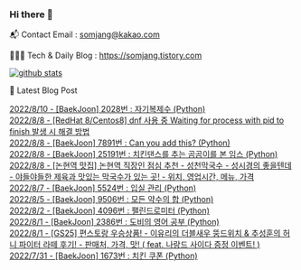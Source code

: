 ### Hi there 👋

📬  Contact Email : somjang@kakao.com

👨🏻‍💻  Tech & Daily Blog : https://somjang.tistory.com

[![github stats](https://github-readme-stats.vercel.app/api?username=SOMJANG&show_icons=true&hide_border=False)](https://somjang.tistory.com)

🤩 Latest Blog Post

[2022/8/10 - [BaekJoon] 2028번 : 자기복제수 (Python)](https://somjang.tistory.com/entry/BaekJoon-2028%EB%B2%88-%EC%9E%90%EA%B8%B0%EB%B3%B5%EC%A0%9C%EC%88%98-Python) <br>
[2022/8/8 - [RedHat 8/Centos8] dnf 사용 중 Waiting for process with pid to finish 발생 시 해결 방법](https://somjang.tistory.com/entry/dnf-%EC%82%AC%EC%9A%A9-%EC%A4%91-Waiting-for-process-with-pid-to-finish-%EB%B0%9C%EC%83%9D-%EC%8B%9C-%ED%95%B4%EA%B2%B0-%EB%B0%A9%EB%B2%95) <br>
[2022/8/8 - [BaekJoon] 7891번 : Can you add this? (Python)](https://somjang.tistory.com/entry/BaekJoon-7891%EB%B2%88-Can-you-add-this-Python) <br>
[2022/8/8 - [BaekJoon] 25191번 : 치킨댄스를 추는 곰곰이를 본 임스 (Python)](https://somjang.tistory.com/entry/BaekJoon-25191%EB%B2%88-%EC%B9%98%ED%82%A8%EB%8C%84%EC%8A%A4%EB%A5%BC-%EC%B6%94%EB%8A%94-%EA%B3%B0%EA%B3%B0%EC%9D%B4%EB%A5%BC-%EB%B3%B8-%EC%9E%84%EC%8A%A4-Python) <br>
[2022/8/8 - [논현역 맛집] 논현역 직장인 점심 추천 - 성천막국수 - 성시경의 좋을텐데 - 야들야들한 제육과 맛있는 막국수가 있는 곳! - 위치, 영업시간, 메뉴, 가격](https://somjang.tistory.com/entry/%EB%85%BC%ED%98%84%EC%97%AD-%EB%A7%9B%EC%A7%91-%EB%85%BC%ED%98%84%EC%97%AD-%EC%A7%81%EC%9E%A5%EC%9D%B8-%EC%A0%90%EC%8B%AC-%EC%B6%94%EC%B2%9C-%EC%84%B1%EC%B2%9C%EB%A7%89%EA%B5%AD%EC%88%98-%EC%84%B1%EC%8B%9C%EA%B2%BD%EC%9D%98-%EC%A2%8B%EC%9D%84%ED%85%90%EB%8D%B0-%EC%95%BC%EB%93%A4%EC%95%BC%EB%93%A4%ED%95%9C-%EC%A0%9C%EC%9C%A1%EA%B3%BC-%EB%A7%9B%EC%9E%88%EB%8A%94-%EB%A7%89%EA%B5%AD%EC%88%98%EA%B0%80-%EC%9E%88%EB%8A%94-%EA%B3%B3-%EC%9C%84%EC%B9%98-%EC%98%81%EC%97%85%EC%8B%9C%EA%B0%84-%EB%A9%94%EB%89%B4-%EA%B0%80%EA%B2%A9) <br>
[2022/8/7 - [BaekJoon] 5524번 : 입실 관리 (Python)](https://somjang.tistory.com/entry/BaekJoon-5524%EB%B2%88-%EC%9E%85%EC%8B%A4-%EA%B4%80%EB%A6%AC-Python) <br>
[2022/8/5 - [BaekJoon] 9506번 : 모든 약수의 합 (Python)](https://somjang.tistory.com/entry/BaekJoon-9506%EB%B2%88-%EB%AA%A8%EB%93%A0-%EC%95%BD%EC%88%98%EC%9D%98-%ED%95%A9-Python) <br>
[2022/8/2 - [BaekJoon] 4096번 : 팰린드로미터 (Python)](https://somjang.tistory.com/entry/BaekJoon-4096%EB%B2%88-%ED%8C%B0%EB%A6%B0%EB%93%9C%EB%A1%9C%EB%AF%B8%ED%84%B0-Python) <br>
[2022/8/1 - [BaekJoon] 2386번 : 도비의 영어 공부 (Python)](https://somjang.tistory.com/entry/BaekJoon-2386%EB%B2%88-%EB%8F%84%EB%B9%84%EC%9D%98-%EC%98%81%EC%96%B4-%EA%B3%B5%EB%B6%80-Python) <br>
[2022/8/1 - [GS25] 편스토랑 우승상품! - 이유리의 더블새우 뚱드위치 & 추성훈의 허니 파이터 라떼 후기! - 판매처, 가격, 맛! ( feat. 나랑드 사이다 증정 이벤트! )](https://somjang.tistory.com/entry/GS25-%ED%8E%B8%EC%8A%A4%ED%86%A0%EB%9E%91-%EC%9A%B0%EC%8A%B9%EC%83%81%ED%92%88-%EC%9D%B4%EC%9C%A0%EB%A6%AC%EC%9D%98-%EB%8D%94%EB%B8%94%EC%83%88%EC%9A%B0-%EB%9A%B1%EB%93%9C%EC%9C%84%EC%B9%98-%EC%B6%94%EC%84%B1%ED%9B%88%EC%9D%98-%ED%97%88%EB%8B%88-%ED%8C%8C%EC%9D%B4%ED%84%B0-%EB%9D%BC%EB%96%BC-%ED%9B%84%EA%B8%B0-%ED%8C%90%EB%A7%A4%EC%B2%98-%EA%B0%80%EA%B2%A9-%EB%A7%9B-feat-%EB%82%98%EB%9E%91%EB%93%9C-%EC%82%AC%EC%9D%B4%EB%8B%A4-%EC%A6%9D%EC%A0%95-%EC%9D%B4%EB%B2%A4%ED%8A%B8) <br>
[2022/7/31 - [BaekJoon] 1673번 : 치킨 쿠폰 (Python)](https://somjang.tistory.com/entry/BaekJoon-1673%EB%B2%88-%EC%B9%98%ED%82%A8-%EC%BF%A0%ED%8F%B0-Python) <br>
